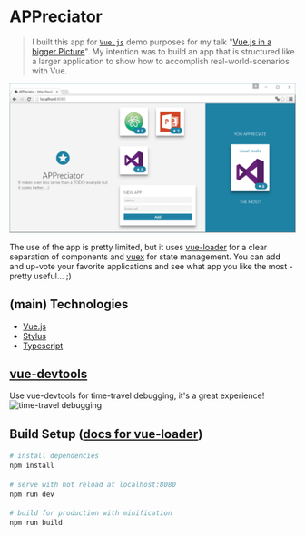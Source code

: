 # APPreciator

> I built this app for [`Vue.js`](http://vuejs.org/) demo purposes for my talk "[Vue.js in a bigger Picture](https://onedrive.live.com/redir?resid=454656E6698FB906!147276&authkey=!ALFdpatjDRMzZ_U&ithint=file%2cpptx)". My intention was to build an app that is structured like a larger application to show how to accomplish real-world-scenarios with Vue.

![screenshot](appreciator.png)

The use of the app is pretty limited, but it uses [vue-loader](https://github.com/vuejs/vue-loader) for a clear separation of components and [vuex](https://github.com/vuejs/vuex) for state management.
You can add and up-vote your favorite applications and see what app you like the most - pretty useful... ;)

## (main) Technologies
- [Vue.js](http://vuejs.org/)
- [Stylus](http://stylus-lang.com/)
- [Typescript](https://www.typescriptlang.org/)

## [vue-devtools](https://github.com/vuejs/vue-devtools)
Use vue-devtools for time-travel debugging, it's a great experience!
![time-travel debugging](https://raw.githubusercontent.com/vuejs/vue-devtools/master/media/demo.gif)

## Build Setup ([docs for vue-loader](http://vuejs.github.io/vue-loader))

``` bash
# install dependencies
npm install

# serve with hot reload at localhost:8080
npm run dev

# build for production with minification
npm run build
```
